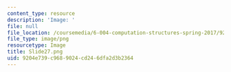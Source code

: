 ```yaml
---
content_type: resource
description: 'Image: '
file: null
file_location: /coursemedia/6-004-computation-structures-spring-2017/9204e739c9689024cd246dfa2d3b2364_Slide27.png
file_type: image/png
resourcetype: Image
title: Slide27.png
uid: 9204e739-c968-9024-cd24-6dfa2d3b2364
---
```

